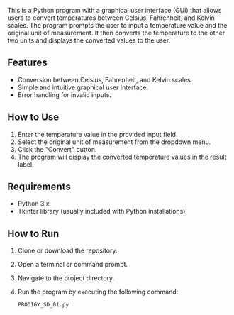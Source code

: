 This is a Python program with a graphical user interface (GUI) that allows users to convert temperatures between Celsius, Fahrenheit, and Kelvin scales. The program prompts the user to input a temperature value and the original unit of measurement. It then converts the temperature to the other two units and displays the converted values to the user.

## Features

- Conversion between Celsius, Fahrenheit, and Kelvin scales.
- Simple and intuitive graphical user interface.
- Error handling for invalid inputs.

## How to Use

1. Enter the temperature value in the provided input field.
2. Select the original unit of measurement from the dropdown menu.
3. Click the "Convert" button.
4. The program will display the converted temperature values in the result label.

## Requirements

- Python 3.x
- Tkinter library (usually included with Python installations)

## How to Run

1. Clone or download the repository.
2. Open a terminal or command prompt.
3. Navigate to the project directory.
4. Run the program by executing the following command:

   ```bash
   PRODIGY_SD_01.py
